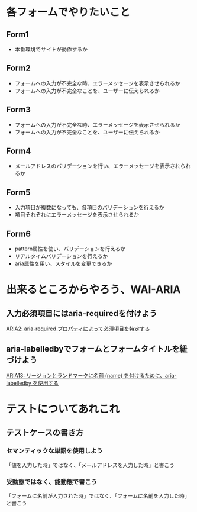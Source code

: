 # 各フォームでやりたいこと

## Form1

- 本番環境でサイトが動作するか

## Form2

- フォームへの入力が不完全な時、エラーメッセージを表示させられるか
- フォームへの入力が不完全なことを、ユーザーに伝えられるか

## Form3

- フォームへの入力が不完全な時、エラーメッセージを表示させられるか
- フォームへの入力が不完全なことを、ユーザーに伝えられるか

## Form4

- メールアドレスのバリデーションを行い、エラーメッセージを表示されられるか

## Form5

- 入力項目が複数になっても、各項目のバリデーションを行えるか
- 項目それぞれにエラーメッセージを表示させられるか

## Form6

- pattern属性を使い、バリデーションを行えるか
- リアルタイムバリデーションを行えるか
- aria属性を用い、スタイルを変更できるか

# 出来るところからやろう、WAI-ARIA

## 入力必須項目にはaria-requiredを付けよう

[ARIA2: aria-required プロパティによって必須項目を特定する](https://waic.jp/translations/WCAG21/Techniques/aria/ARIA2)

## aria-labelledbyでフォームとフォームタイトルを紐づけよう

[ARIA13: リージョンとランドマークに名前 (name) を付けるために、aria-labelledby を使用する](https://waic.jp/translations/WCAG21/Techniques/aria/ARIA13)

# テストについてあれこれ

## テストケースの書き方

### セマンティックな単語を使用しよう

「値を入力した時」ではなく、「メールアドレスを入力した時」と書こう

### 受動態ではなく、能動態で書こう

「フォームに名前が入力された時」ではなく、「フォームに名前を入力した時」と書こう

